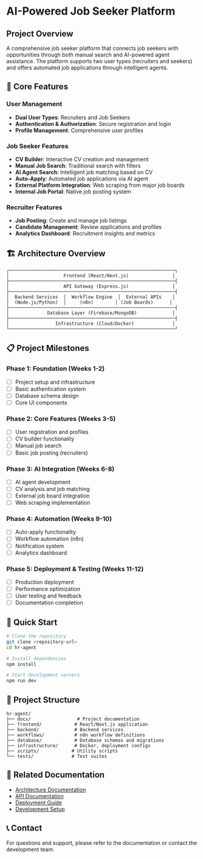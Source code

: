 # AI-Powered Job Seeker Platform

## Project Overview

A comprehensive job seeker platform that connects job seekers with opportunities through both manual search and AI-powered agent assistance. The platform supports two user types (recruiters and seekers) and offers automated job applications through intelligent agents.

## 🎯 Core Features

### User Management
- **Dual User Types**: Recruiters and Job Seekers
- **Authentication & Authorization**: Secure registration and login
- **Profile Management**: Comprehensive user profiles

### Job Seeker Features
- **CV Builder**: Interactive CV creation and management
- **Manual Job Search**: Traditional search with filters
- **AI Agent Search**: Intelligent job matching based on CV
- **Auto-Apply**: Automated job applications via AI agent
- **External Platform Integration**: Web scraping from major job boards
- **Internal Job Portal**: Native job posting system

### Recruiter Features
- **Job Posting**: Create and manage job listings
- **Candidate Management**: Review applications and profiles
- **Analytics Dashboard**: Recruitment insights and metrics

## 🏗️ Architecture Overview

```
┌─────────────────────────────────────────────────────────────┐
│                    Frontend (React/Next.js)                │
├─────────────────────────────────────────────────────────────┤
│                    API Gateway (Express.js)                │
├─────────────────────────────────────────────────────────────┤
│  Backend Services  │  Workflow Engine  │  External APIs    │
│  (Node.js/Python)  │     (n8n)        │ (Job Boards)      │
├─────────────────────────────────────────────────────────────┤
│              Database Layer (Firebase/MongoDB)             │
├─────────────────────────────────────────────────────────────┤
│                 Infrastructure (Cloud/Docker)              │
└─────────────────────────────────────────────────────────────┘
```

## 📋 Project Milestones

### Phase 1: Foundation (Weeks 1-2)
- [ ] Project setup and infrastructure
- [ ] Basic authentication system
- [ ] Database schema design
- [ ] Core UI components

### Phase 2: Core Features (Weeks 3-5)
- [ ] User registration and profiles
- [ ] CV builder functionality
- [ ] Manual job search
- [ ] Basic job posting (recruiters)

### Phase 3: AI Integration (Weeks 6-8)
- [ ] AI agent development
- [ ] CV analysis and job matching
- [ ] External job board integration
- [ ] Web scraping implementation

### Phase 4: Automation (Weeks 9-10)
- [ ] Auto-apply functionality
- [ ] Workflow automation (n8n)
- [ ] Notification system
- [ ] Analytics dashboard

### Phase 5: Deployment & Testing (Weeks 11-12)
- [ ] Production deployment
- [ ] Performance optimization
- [ ] User testing and feedback
- [ ] Documentation completion

## 🚀 Quick Start

```bash
# Clone the repository
git clone <repository-url>
cd hr-agent

# Install dependencies
npm install

# Start development servers
npm run dev
```

## 📁 Project Structure

```
hr-agent/
├── docs/                 # Project documentation
├── frontend/            # React/Next.js application
├── backend/             # Backend services
├── workflows/           # n8n workflow definitions
├── database/            # Database schemas and migrations
├── infrastructure/      # Docker, deployment configs
├── scripts/            # Utility scripts
└── tests/              # Test suites
```

## 🔗 Related Documentation

- [Architecture Documentation](architecture/README.md)
- [API Documentation](api/README.md)
- [Deployment Guide](deployment/README.md)
- [Development Setup](development/README.md)

## 📞 Contact

For questions and support, please refer to the documentation or contact the development team.
